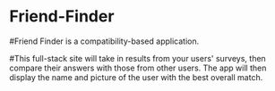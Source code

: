 # Friend-Finder

#Friend Finder is a compatibility-based application. 

#This full-stack site will take in results from your users' surveys, then compare their answers with those from other users. The app will then display the name and picture of the user with the best overall match.
